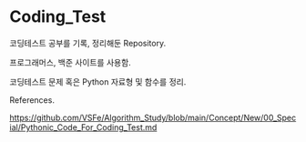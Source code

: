 # Coding_Test
코딩테스트 공부를 기록, 정리해둔 Repository.


프로그래머스, 백준 사이트를 사용함.



코딩테스트 문제 혹은 Python 자료형 및 함수를 정리.










References.

https://github.com/VSFe/Algorithm_Study/blob/main/Concept/New/00_Special/Pythonic_Code_For_Coding_Test.md
